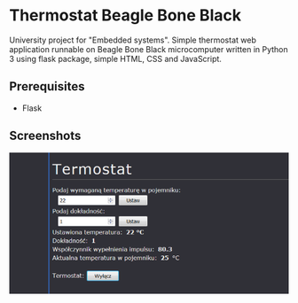 # Thermostat Beagle Bone Black

University project for "Embedded systems". Simple thermostat web application runnable on Beagle Bone Black microcomputer written in Python 3 using flask package, simple HTML, CSS and JavaScript.

## Prerequisites

* Flask

## Screenshots

<img src="./screenshot01.png" alt="screenshot">

